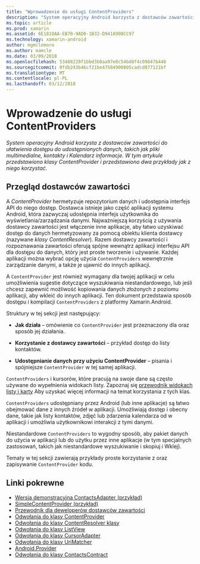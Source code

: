 ```yaml
---
title: "Wprowadzenie do usługi ContentProviders"
description: "System operacyjny Android korzysta z dostawców zawartości do ułatwienia dostępu do udostępnionych danych, takich jak pliki multimedialne, kontakty i Kalendarz informacje. W tym artykule przedstawiono klasy ContentProvider i przedstawiono dwa przykłady jak z niego korzystać."
ms.topic: article
ms.prod: xamarin
ms.assetid: 6E1810AA-EB70-9AD0-1B32-D9418908CC97
ms.technology: xamarin-android
author: mgmclemore
ms.author: mamcle
ms.date: 03/09/2018
ms.openlocfilehash: 53408220f1bbd3b0aa97e0c54bd8f4c09847b448
ms.sourcegitcommit: 0fdb243b46cf21be47584900805cadcd077121bf
ms.translationtype: MT
ms.contentlocale: pl-PL
ms.lasthandoff: 03/12/2018
---
```

# <a name="intro-to-contentproviders"></a>Wprowadzenie do usługi ContentProviders

_System operacyjny Android korzysta z dostawców zawartości do ułatwienia dostępu do udostępnionych danych, takich jak pliki multimedialne, kontakty i Kalendarz informacje. W tym artykule przedstawiono klasy ContentProvider i przedstawiono dwa przykłady jak z niego korzystać._


## <a name="content-providers-overview"></a>Przegląd dostawców zawartości

A *ContentProvider* hermetyzuje repozytorium danych i udostępnia interfejs API do niego dostęp. Dostawca istnieje jako część aplikacji systemu Android, która zazwyczaj udostępnia interfejs użytkownika do wyświetlania/zarządzania danymi. Najważniejszą korzyścią z używania dostawcy zawartości jest włączenie inne aplikacje, aby łatwo uzyskiwać dostęp do danych hermetyzowany za pomocą obiektu klienta dostawcy (nazywane *klasy ContentResolver*). Razem dostawcy zawartości i rozpoznawania zawartości oferują spójne wewnątrz aplikacji interfejsu API dla dostępu do danych, który jest proste tworzenie i używanie. Każdej aplikacji można wybrać opcję użycia `ContentProviders` wewnętrznie zarządzanie danymi, a także je ujawnić do innych aplikacji.

A `ContentProvider` jest również wymagany dla twojej aplikacji w celu umożliwienia sugestie dotyczące wyszukiwania niestandardowego, lub jeśli chcesz zapewnić możliwość kopiowania danych złożonych z poziomu aplikacji, aby wkleić do innych aplikacji. Ten dokument przedstawia sposób dostępu i kompilacji `ContentProviders` z platformy Xamarin.Android.

Struktury w tej sekcji jest następujący:

- **Jak działa** &ndash; omówienie co `ContentProvider` jest przeznaczony dla oraz sposób jej działania.

- **Korzystanie z dostawcy zawartości** &ndash; przykład dostęp do listy kontaktów.

- **Udostępnianie danych przy użyciu ContentProvider** &ndash; pisania i spójniejsze `ContentProvider` w tej samej aplikacji.

`ContentProviders` i kursorów, które pracują na swoje dane są często używane do wypełnienia widokach listy. Zapoznaj się [przewodnik widokach listy i karty](~/android/user-interface/layouts/list-view/index.md) Aby uzyskać więcej informacji na temat korzystania z tych klas.

`ContentProviders` udostępniany przez Android (lub inne aplikacje) są łatwo obejmować dane z innych źródeł w aplikacji. Umożliwiają dostęp i obecny dane, takie jak listy kontaktów, zdjęć lub zdarzenia kalendarza od w aplikacji i umożliwia użytkownikowi interakcji z tymi danymi.

Niestandardowe `ContentProviders` to wygodny sposób, aby pakiet danych do użycia w aplikacji lub do użytku przez inne aplikacje (w tym specjalnych zastosowań, takich jak niestandardowe wyszukiwanie i skopiuj i Wklej).

Tematy w tej sekcji zawierają przykłady proste korzystanie z oraz zapisywanie `ContentProvider` kodu.



## <a name="related-links"></a>Linki pokrewne

- [Wersja demonstracyjna ContactsAdapter (przykład)](https://developer.xamarin.com/samples/monodroid/PlatformFeatures/ContactsAdapterDemo/)
- [SimpleContentProvider (przykład)](https://developer.xamarin.com/samples/monodroid/PlatformFeatures/SimpleContentProvider)
- [Przewodnik dla deweloperów dostawców zawartości](http://developer.android.com/guide/topics/providers/content-providers.html)
- [Odwołania do klasy ContentProvider](https://developer.xamarin.com/api/type/Android.Content.ContentProvider/)
- [Odwołania do klasy ContentResolver klasy](https://developer.xamarin.com/api/type/Android.Content.ContentResolver/)
- [Odwołania do klasy ListView](https://developer.xamarin.com/api/type/Android.Widget.ListView/)
- [Odwołania do klasy CursorAdapter](https://developer.xamarin.com/api/type/Android.Widget.CursorAdapter/)
- [Odwołania do klasy UriMatcher](https://developer.xamarin.com/api/type/Android.Content.UriMatcher/)
- [Android.Provider](https://developer.xamarin.com/api/namespace/Android.Provider/)
- [Odwołania do klasy ContactsContract](https://developer.xamarin.com/api/type/Android.Provider.ContactsContract/)
